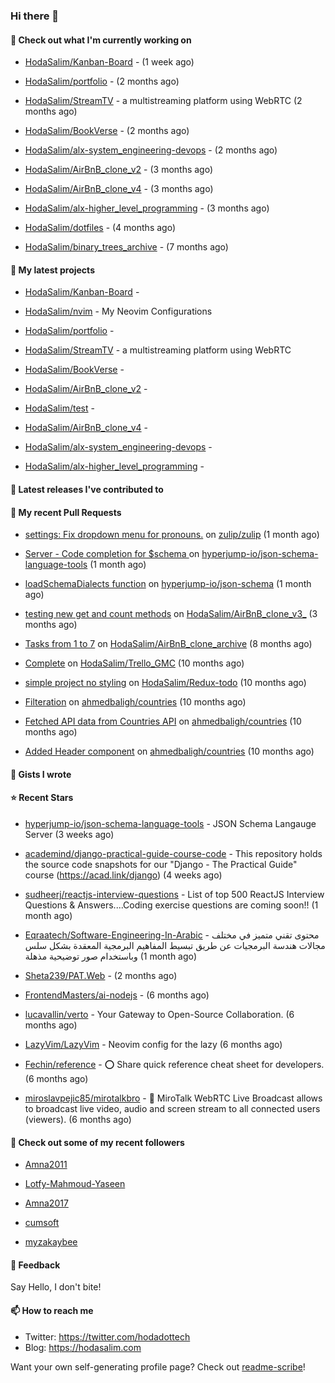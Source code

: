 ### Hi there 👋

#### 👷 Check out what I'm currently working on



- [HodaSalim/Kanban-Board](https://github.com/HodaSalim/Kanban-Board) -  (1 week ago)

- [HodaSalim/portfolio](https://github.com/HodaSalim/portfolio) -  (2 months ago)

- [HodaSalim/StreamTV](https://github.com/HodaSalim/StreamTV) - a multistreaming platform using WebRTC (2 months ago)

- [HodaSalim/BookVerse](https://github.com/HodaSalim/BookVerse) -  (2 months ago)

- [HodaSalim/alx-system_engineering-devops](https://github.com/HodaSalim/alx-system_engineering-devops) -  (2 months ago)

- [HodaSalim/AirBnB_clone_v2](https://github.com/HodaSalim/AirBnB_clone_v2) -  (3 months ago)

- [HodaSalim/AirBnB_clone_v4](https://github.com/HodaSalim/AirBnB_clone_v4) -  (3 months ago)

- [HodaSalim/alx-higher_level_programming](https://github.com/HodaSalim/alx-higher_level_programming) -  (3 months ago)

- [HodaSalim/dotfiles](https://github.com/HodaSalim/dotfiles) -  (4 months ago)

- [HodaSalim/binary_trees_archive](https://github.com/HodaSalim/binary_trees_archive) -  (7 months ago)

#### 🌱 My latest projects



- [HodaSalim/Kanban-Board](https://github.com/HodaSalim/Kanban-Board) - 

- [HodaSalim/nvim](https://github.com/HodaSalim/nvim) - My Neovim Configurations 

- [HodaSalim/portfolio](https://github.com/HodaSalim/portfolio) - 

- [HodaSalim/StreamTV](https://github.com/HodaSalim/StreamTV) - a multistreaming platform using WebRTC

- [HodaSalim/BookVerse](https://github.com/HodaSalim/BookVerse) - 

- [HodaSalim/AirBnB_clone_v2](https://github.com/HodaSalim/AirBnB_clone_v2) - 

- [HodaSalim/test](https://github.com/HodaSalim/test) - 

- [HodaSalim/AirBnB_clone_v4](https://github.com/HodaSalim/AirBnB_clone_v4) - 

- [HodaSalim/alx-system_engineering-devops](https://github.com/HodaSalim/alx-system_engineering-devops) - 

- [HodaSalim/alx-higher_level_programming](https://github.com/HodaSalim/alx-higher_level_programming) - 


#### 🔭 Latest releases I've contributed to



#### 🔨 My recent Pull Requests



- [settings: Fix dropdown menu for pronouns.](https://github.com/zulip/zulip/pull/29320) on [zulip/zulip](https://github.com/zulip/zulip) (1 month ago)

- [Server - Code completion for $schema ](https://github.com/hyperjump-io/json-schema-language-tools/pull/27) on [hyperjump-io/json-schema-language-tools](https://github.com/hyperjump-io/json-schema-language-tools) (1 month ago)

- [loadSchemaDialects function](https://github.com/hyperjump-io/json-schema/pull/53) on [hyperjump-io/json-schema](https://github.com/hyperjump-io/json-schema) (1 month ago)

- [testing new get and count methods](https://github.com/HodaSalim/AirBnB_clone_v3_/pull/1) on [HodaSalim/AirBnB_clone_v3_](https://github.com/HodaSalim/AirBnB_clone_v3_) (3 months ago)

- [Tasks from 1 to 7](https://github.com/HodaSalim/AirBnB_clone_archive/pull/3) on [HodaSalim/AirBnB_clone_archive](https://github.com/HodaSalim/AirBnB_clone_archive) (8 months ago)

- [Complete](https://github.com/HodaSalim/Trello_GMC/pull/1) on [HodaSalim/Trello_GMC](https://github.com/HodaSalim/Trello_GMC) (10 months ago)

- [simple project no styling](https://github.com/HodaSalim/Redux-todo/pull/1) on [HodaSalim/Redux-todo](https://github.com/HodaSalim/Redux-todo) (10 months ago)

- [Filteration](https://github.com/ahmedbaligh/countries/pull/8) on [ahmedbaligh/countries](https://github.com/ahmedbaligh/countries) (10 months ago)

- [Fetched API data from Countries API](https://github.com/ahmedbaligh/countries/pull/6) on [ahmedbaligh/countries](https://github.com/ahmedbaligh/countries) (10 months ago)

- [Added Header component](https://github.com/ahmedbaligh/countries/pull/5) on [ahmedbaligh/countries](https://github.com/ahmedbaligh/countries) (10 months ago)


#### 📓 Gists I wrote



#### ⭐ Recent Stars



- [hyperjump-io/json-schema-language-tools](https://github.com/hyperjump-io/json-schema-language-tools) - JSON Schema Langauge Server (3 weeks ago)

- [academind/django-practical-guide-course-code](https://github.com/academind/django-practical-guide-course-code) - This repository holds the source code snapshots for our &#34;Django - The Practical Guide&#34; course (https://acad.link/django) (4 weeks ago)

- [sudheerj/reactjs-interview-questions](https://github.com/sudheerj/reactjs-interview-questions) - List of top 500 ReactJS Interview Questions &amp; Answers....Coding exercise questions are coming soon!! (1 month ago)

- [Eqraatech/Software-Engineering-In-Arabic](https://github.com/Eqraatech/Software-Engineering-In-Arabic) - محتوى تقني متميز في مختلف مجالات هندسة البرمجيات عن طريق تبسيط المفاهيم البرمجية المعقدة بشكل سلس وباستخدام صور توضيحية مذهلة (1 month ago)

- [Sheta239/PAT.Web](https://github.com/Sheta239/PAT.Web) -  (2 months ago)

- [FrontendMasters/ai-nodejs](https://github.com/FrontendMasters/ai-nodejs) -  (6 months ago)

- [lucavallin/verto](https://github.com/lucavallin/verto) - Your Gateway to Open-Source Collaboration. (6 months ago)

- [LazyVim/LazyVim](https://github.com/LazyVim/LazyVim) - Neovim config for the lazy (6 months ago)

- [Fechin/reference](https://github.com/Fechin/reference) - ⭕ Share quick reference cheat sheet for developers. (6 months ago)

- [miroslavpejic85/mirotalkbro](https://github.com/miroslavpejic85/mirotalkbro) - 📡 MiroTalk WebRTC Live Broadcast allows to broadcast live video, audio and screen stream to all connected users (viewers). (6 months ago)


#### 👯 Check out some of my recent followers



- [Amna2011](https://github.com/Amna2011)

- [Lotfy-Mahmoud-Yaseen](https://github.com/Lotfy-Mahmoud-Yaseen)

- [Amna2017](https://github.com/Amna2017)

- [cumsoft](https://github.com/cumsoft)

- [myzakaybee](https://github.com/myzakaybee)

#### 💬 Feedback

Say Hello, I don't bite!

#### 📫 How to reach me

- Twitter: https://twitter.com/hodadottech
- Blog: https://hodasalim.com

Want your own self-generating profile page? Check out [readme-scribe](https://github.com/muesli/readme-scribe)!


